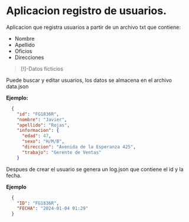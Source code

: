 # Aplicacion registro de usuarios.

Aplicacion que registra usuarios a partir de un archivo txt que contiene:

+ Nombre
+ Apellido
+ Oficios
+ Direcciones

>[!]-Datos ficticios

Puede buscar y editar usuarios, los datos se almacena en el archivo data.json

**Ejemplo:** 

```json
  {
    "id": "FG1836R",
    "nombre": "Javier",
    "apellido": "Rojas",
    "informacion": {
      "edad": 47,
      "sexo": "H/M/B",
      "direccion": "Avenida de la Esperanza 425",
      "trabajo": "Gerente de Ventas"
    }
```

Despues de crear el usuario se genera un log.json que contiene el id y la fecha.

**Ejemplo**

```json
  {
    "ID": "FG1836R",
    "FECHA": "2024-01-04 01:29"
  }
```
